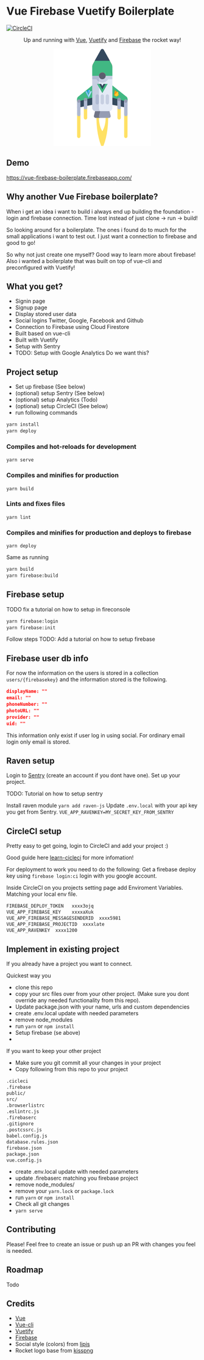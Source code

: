 # Vue Firebase Vuetify Boilerplate
[![CircleCI](https://circleci.com/gh/lindgr3n/vue-firebase-vuetify-boilerplate/tree/master.svg?style=svg)](https://circleci.com/gh/lindgr3n/vue-firebase-vuetify-boilerplate/tree/master)

<p align="center">
Up and running with <a href="https://vuejs.org/" target="_blank" rel="noopener noreferrer">Vue</a>, <a href="https://vuetifyjs.com" target="_blank" rel="noopener noreferrer">Vuetify</a> and <a href="https://firebase.google.com/" target="_blank" rel="noopener noreferrer">Firebase</a> the rocket way!</p>
<p align="center">
<a href="https://github.com/lindgr3n/vue-firebase-vuetify-boilerplate" target="_blank" rel="noopener noreferrer"><img width="256" src="./assets/VueRocket.png" alt="Vue Rocket"></a></p>

## Demo
https://vue-firebase-boilerplate.firebaseapp.com/

## Why another Vue Firebase boilerplate?
When i get an idea i want to build i always end up building the foundation - login and firebase connection. Time lost instead of just clone -> run -> build! 

So looking around for a boilerplate. The ones i found do to much for the small applications i want to test out. I just want a connection to firebase and good to go! 

So why not just create one myself? Good way to learn more about firebase!
Also i wanted a boilerplate that was built on top of vue-cli and preconfigured with Vuetify!

## What you get?
* Signin page
* Signup page
* Display stored user data
* Social logins Twitter, Google, Facebook and Github
* Connection to Firebase using Cloud Firestore
* Built based on vue-cli
* Built with Vuetify
* Setup with Sentry
* TODO: Setup with Google Analytics Do we want this?

## Project setup
* Set up firebase (See below)
* (optional) setup Sentry (See below)
* (optional) setup Analytics (Todo)
* (optional) setup CircleCI (See below)
* run following commands 

```bash
yarn install
yarn deploy
```

### Compiles and hot-reloads for development
```
yarn serve
```

### Compiles and minifies for production
```
yarn build
```

### Lints and fixes files
```
yarn lint
```

### Compiles and minifies for production and deploys to firebase
```
yarn deploy
```
Same as running 
```bash
yarn build
yarn firebase:build
```

## Firebase setup
TODO fix a tutorial on how to setup in fireconsole

```bash
yarn firebase:login
yarn firebase:init
```
Follow steps
TODO: Add a tutorial on how to setup firebase


## Firebase user db info
For now the information on the users is stored in a collection `users/{firebasekey}` and the information stored is the following.

```json
displayName: ""
email: ""
phoneNumber: ""
photoURL: ""
provider: ""
uid: ""
```
This information only exist if user log in using social. For ordinary email login only email is stored.

## Raven setup
Login to [Sentry](https://sentry.io) (create an account if you dont have one). Set up your project.

TODO: Tutorial on how to setup sentry

Install raven module
`yarn add raven-js`
Update `.env.local` with your api key you get from Sentry.
`VUE_APP_RAVENKEY=MY_SECRET_KEY_FROM_SENTRY`

## CircleCI setup
Pretty easy to get going, login to CircleCI and add your project :)

Good guide here [learn-cicleci](https://github.com/dwyl/learn-circleci) for more infomation!

For deployment to work you need to do the following:
Get a firebase deploy key using
`firebase login:ci` login with you google account.

Inside CircleCI on you projects setting page add Enviroment Variables. Matching your local env file.
```
FIREBASE_DEPLOY_TOKEN	xxxx3ojq	
VUE_APP_FIREBASE_KEY	xxxxaXuk	
VUE_APP_FIREBASE_MESSAGESENDERID  xxxx5981	
VUE_APP_FIREBASE_PROJECTID	xxxxlate	
VUE_APP_RAVENKEY  xxxx1200
```

## Implement in existing project
If you already have a project you want to connect. 

Quickest way you 
* clone this repo 
* copy your src files over from your other project. (Make sure you dont override any needed functionality from this repo).
* Update package.json with your name, urls and custom dependencies
* create .env.local update with needed parameters
* remove node_modules
* run `yarn` or `npm install`
* Setup firebase (se above)
* 

If you want to keep your other project
* Make sure you git commit all your changes in your project
* Copy following from this repo to your project
```
.cicleci
.firebase
public/
src/
.browserlistrc
.eslintrc.js
.firebaserc
.gitignore
.postcssrc.js
babel.config.js
database.rules.json
firebase.json
package.json
vue.config.js
```
* create .env.local update with needed parameters
* update .firebaserc matching you firebase project
* remove node_modules/
* remove your `yarn.lock` or `package.lock`
* run `yarn` or `npm install`
* Check all git changes
* `yarn serve` 


## Contributing
Please! Feel free to create an issue or push up an PR with changes you feel is needed.

## Roadmap
Todo

## Credits
* [Vue](https://vuejs.org/)
* [Vue-cli](https://cli.vuejs.org/)
* [Vuetify](https://vuetifyjs.com)
* [Firebase](https://firebase.google.com/)
* Social style (colors) from [lipis]( https://lipis.github.io/bootstrap-social/)
* Rocket logo base from [kisspng](https://www.kisspng.com/png-spacecraft-rocket-launch-clip-art-space-craft-1053917/download-png.html)
